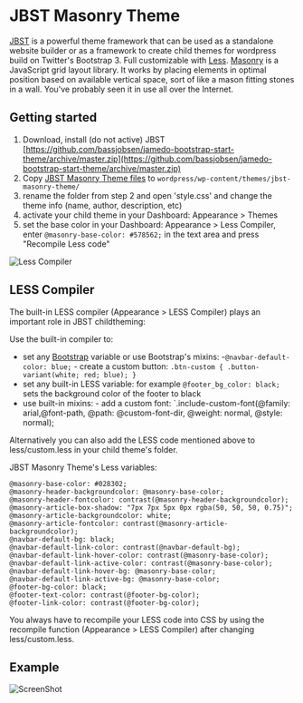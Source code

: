 JBST Masonry Theme
============================
[JBST](http://www.jbst.eu/) is a powerful theme framework that can be used as a standalone website builder or as a framework to create child themes for wordpress build on Twitter's Bootstrap 3. Full customizable with [Less](http://www.lesscss.org/). [Masonry](http://masonry.desandro.com/) is a JavaScript grid layout library. It works by placing elements in optimal position based on available vertical space, sort of like a mason fitting stones in a wall. You've probably seen it in use all over the Internet.

Getting started
---------------
 1. Download, install (do not active) JBST [https://github.com/bassjobsen/jamedo-bootstrap-start-theme/archive/master.zip](https://github.com/bassjobsen/jamedo-bootstrap-start-theme/archive/master.zip)
 2. Copy [JBST Masonry Theme files](https://github.com/bassjobsen/jbst-masonry-theme/archive/master.zip) to `wordpress/wp-content/themes/jbst-masonry-theme/`
 3. rename the folder from step 2 and open 'style.css' and change the theme info (name, author, description, etc) 
 4. activate your child theme in your Dashboard: Appearance > Themes
 5. set the base color in your Dashboard: Appearance > Less Compiler, enter `@masonry-base-color: #578562;` in the text area and press "Recompile Less code" 
 
![Less Compiler](https://raw.github.com/bassjobsen/jbst-masonry-theme/master/compiler.png)
 
LESS Compiler
-------------
The built-in LESS compiler (Appearance > LESS Compiler) plays an important role in JBST childtheming:

Use the built-in compiler to: 
- set any [Bootstrap](http://getbootstrap.com/customize/) variable or use Bootstrap's mixins:
	-`@navbar-default-color: blue;`
        - create a custom button: `.btn-custom {
  .button-variant(white; red; blue);
}`
- set any built-in LESS variable: for example `@footer_bg_color: black;` sets the background color of the footer to black
- use built-in mixins: - add a custom font: `.include-custom-font(@family: arial,@font-path, @path: @custom-font-dir, @weight: normal, @style: normal);

Alternatively you can also add the LESS code mentioned above to less/custom.less in your child theme's folder.

JBST Masonry Theme's Less variables:

	@masonry-base-color: #028302;
	@masonry-header-backgroundcolor: @masonry-base-color;
	@masonry-header-fontcolor: contrast(@masonry-header-backgroundcolor);
	@masonry-article-box-shadow: "7px 7px 5px 0px rgba(50, 50, 50, 0.75)";
	@masonry-article-backgroundcolor: white;
	@masonry-article-fontcolor: contrast(@masonry-article-backgroundcolor);
	@navbar-default-bg: black;
	@navbar-default-link-color: contrast(@navbar-default-bg);
	@navbar-default-link-hover-color: contrast(@masonry-base-color);
	@navbar-default-link-active-color: contrast(@masonry-base-color);
	@navbar-default-link-hover-bg: @masonry-base-color;
	@navbar-default-link-active-bg: @masonry-base-color;
	@footer-bg-color: black;
	@footer-text-color: contrast(@footer-bg-color);
	@footer-link-color: contrast(@footer-bg-color);

You always have to recompile your LESS code into CSS by using the recompile function (Appearance > LESS Compiler) after changing less/custom.less.

Example
-------
![ScreenShot](https://raw.github.com/bassjobsen/jbst-masonry-theme/master/screenshot.png)

